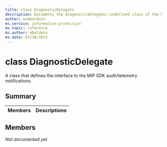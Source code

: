 ```yaml
---
title: class DiagnosticDelegate 
description: Documents the diagnosticdelegate::undefined class of the Microsoft Information Protection (MIP) SDK.
author: msmbaldwin
ms.service: information-protection
ms.topic: reference
ms.author: mbaldwin
ms.date: 03/30/2023
---
```


# class DiagnosticDelegate 
A class that defines the interface to the MIP SDK audit/telemetry notifications.
  
## Summary
 Members                        | Descriptions                                
--------------------------------|---------------------------------------------
  
## Members
_Not documented yet._
